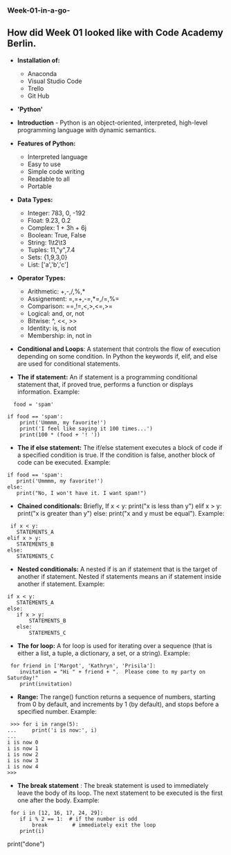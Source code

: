 ### Week-01-in-a-go-

## How did Week 01 looked like with Code Academy Berlin.

* **Installation of:**

  - Anaconda 
  - Visual Studio Code
  - Trello
  - Git Hub 

* **'Python'**
* **Introduction** - Python is an object-oriented, interpreted, high-level programming language with dynamic semantics.

* **Features of Python:** 
  - Interpreted language
  - Easy to use
  - Simple code writing
  - Readable to all
  - Portable
                      
* **Data Types:** 
  - Integer: 783, 0, -192
  - Float: 9.23, 0.2
  - Complex: 1 + 3h + 6j
  - Boolean: True, False
  - String: 1\t2\t3
  - Tuples: 11,"y",7.4
  - Sets: {1,9,3,0}
  - List: ['a','b','c']
             
* **Operator Types:** 
  - Arithmetic: +,-,/,%,*
  - Assignement: =,=+,-=,*=,/=,%=
  - Comparison: ==,!=,<,>,<=,>=
  - Logical: and, or, not
  - Bitwise: ^, <<, >>
  - Identity: is, is not
  - Membership: in, not in
          
* **Conditional and Loops**: A statement that controls the flow of execution depending on some condition. In Python the keywords if, elif, and else are used for conditional statements.
 - **The if statement:** An if statement is a programming conditional statement that, if proved true, performs a function or displays information.
  Example:
```
  food = 'spam'

if food == 'spam':
    print('Ummmm, my favorite!')
    print('I feel like saying it 100 times...')
    print(100 * (food + '! '))
```
    
   - **The if else statement:** The if/else statement executes a block of code if a specified condition is true. If the condition is false, another block of code can be executed. 
  Example:
  
 ```
 if food == 'spam':
    print('Ummmm, my favorite!')
else:
    print("No, I won't have it. I want spam!")
 ```
    
   - **Chained conditionals:** Briefly, If x < y: print("x is less than y") elif x > y: print("x is greater than y") else: print("x and y must be equal").
  Example:
  
 ```
  if x < y:
    STATEMENTS_A
elif x > y:
    STATEMENTS_B
else:
    STATEMENTS_C
 ```

  - **Nested conditionals:** A nested if is an if statement that is the target of another if statement. Nested if statements means an if statement inside another if statement.
 Example:
 
 ```
 if x < y:
    STATEMENTS_A
else:
    if x > y:
        STATEMENTS_B
    else:
        STATEMENTS_C
  ```
        
  - **The for loop:** A for loop is used for iterating over a sequence (that is either a list, a tuple, a dictionary, a set, or a string).
 Example: 

```
 for friend in ['Margot', 'Kathryn', 'Prisila']:
    invitation = "Hi " + friend + ".  Please come to my party on Saturday!"
    print(invitation)
 ```
    
   - **Range:** The range() function returns a sequence of numbers, starting from 0 by default, and increments by 1 (by default), and stops before a specified number.
  Example:
  
 ``` 
  >>> for i in range(5):
...     print('i is now:', i)
...
i is now 0
i is now 1
i is now 2
i is now 3
i is now 4
>>>
```

   - **The break statement** : The break statement is used to immediately leave the body of its loop. The next statement to be executed is the first one after the body.
 Example: 
 
``` 
 for i in [12, 16, 17, 24, 29]:
    if i % 2 == 1:  # if the number is odd
        break        # immediately exit the loop
    print(i)
```
print("done")
